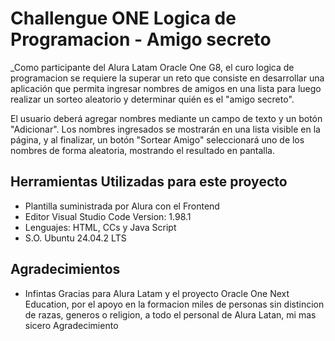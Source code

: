 # Challengue ONE Logica de Programacion - Amigo secreto

_Como participante del Alura Latam Oracle One G8, el curo logica de programacion se requiere la superar un reto que consiste en desarrollar una aplicación que permita ingresar nombres de amigos en una lista para luego realizar un sorteo aleatorio y determinar quién es el "amigo secreto".

El usuario deberá agregar nombres mediante un campo de texto y un botón "Adicionar". Los nombres ingresados se mostrarán en una lista visible en la página, y al finalizar, un botón "Sortear Amigo" seleccionará uno de los nombres de forma aleatoria, mostrando el resultado en pantalla.


## Herramientas Utilizadas para este proyecto

* Plantilla suministrada por Alura con el Frontend
* Editor Visual Studio Code Version: 1.98.1
* Lenguajes: HTML, CCs y Java Script
* S.O. Ubuntu 24.04.2 LTS

## Agradecimientos

* Infintas Gracias para Alura Latam y el proyecto Oracle One Next Education, por el apoyo en la formacion miles de personas sin distincion de razas, generos o religion, a todo el personal de Alura Latan, mi mas sicero Agradecimiento 


